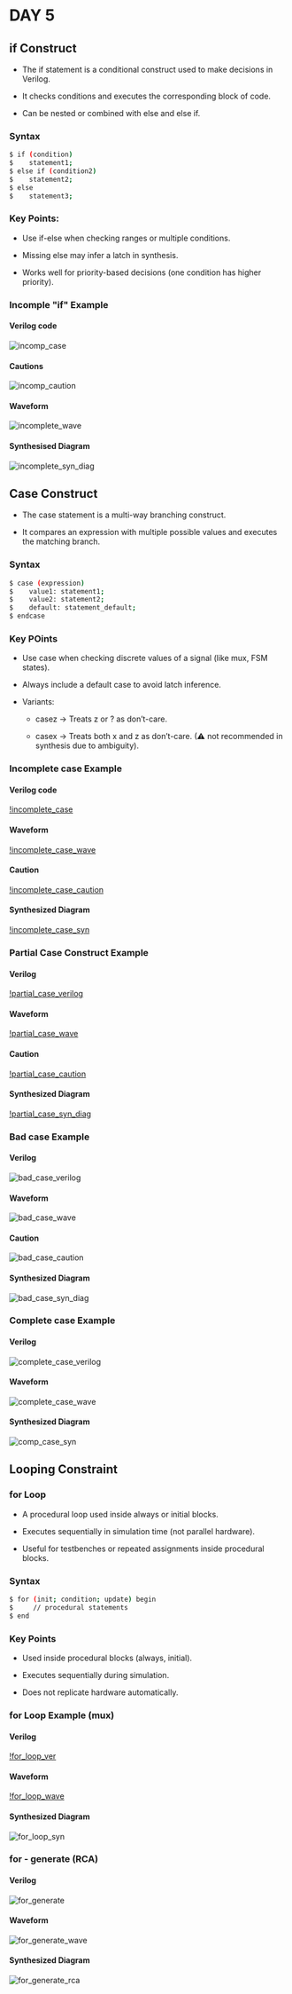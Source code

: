 
#  DAY 5

## if Construct

- The if statement is a conditional construct used to make decisions in Verilog.

- It checks conditions and executes the corresponding block of code.

- Can be nested or combined with else and else if.

### Syntax

```bash
$ if (condition)
$    statement1;
$ else if (condition2)
$    statement2;
$ else
$    statement3;
```
### Key Points:

- Use if-else when checking ranges or multiple conditions.

- Missing else may infer a latch in synthesis.

- Works well for priority-based decisions (one condition has higher priority).

### Incomple "if" Example

#### Verilog code

![incomp_case](images/incomp_if_verilog.png)

#### Cautions

![incomp_caution](images/infered_latch.png)

#### Waveform

![incomplete_wave](images/wave_incomp_if.png)

#### Synthesised Diagram

![incomplete_syn_diag](images/incomp_if_syn_diag.png)

## Case Construct

- The case statement is a multi-way branching construct.

- It compares an expression with multiple possible values and executes the matching branch.

### Syntax

```bash
$ case (expression)
$    value1: statement1;
$    value2: statement2;
$    default: statement_default;
$ endcase
```
### Key POints
- Use case when checking discrete values of a signal (like mux, FSM states).

- Always include a default case to avoid latch inference.

- Variants:

    - casez → Treats z or ? as don’t-care.

    - casex → Treats both x and z as don’t-care. (⚠ not recommended in synthesis due to ambiguity).

### Incomplete case Example

#### Verilog code

[!incomplete_case](images/incomp_case_verilog.png)

#### Waveform

[!incomplete_case_wave](images/wave_incomp_case.png)

#### Caution

[!incomplete_case_caution](images/incomp_case_caution.png)

#### Synthesized Diagram

[!incomplete_case_syn](images/incomp_case_syn_diag.png)

### Partial Case Construct Example

#### Verilog 

[!partial_case_verilog](images/partial_case_verilog.png)

#### Waveform

[!partial_case_wave](images/wave_partial_case.png)

#### Caution

[!partial_case_caution](images/partial_case.png)

#### Synthesized Diagram

[!partial_case_syn_diag](images/partial_case_syn_diag.png)

### Bad case Example

#### Verilog

![bad_case_verilog](images/bad_case_verilog.png)

#### Waveform

![bad_case_wave](images/wave_bad_case.png)

#### Caution

![bad_case_caution](images/bad_case_caution.png)

#### Synthesized Diagram

![bad_case_syn_diag](images/bad_case_syn_diag.png)

### Complete case Example

#### Verilog

![complete_case_verilog](images/comp_case_verilog.png)

#### Waveform

![complete_case_wave](images/wave_comp_case.png)

#### Synthesized Diagram

![comp_case_syn](images/comp_case_syn_diag.png)

## Looping Constraint

### for Loop

- A procedural loop used inside always or initial blocks.

- Executes sequentially in simulation time (not parallel hardware).

- Useful for testbenches or repeated assignments inside procedural blocks.

### Syntax

```bash
$ for (init; condition; update) begin
$     // procedural statements
$ end

```
### Key Points

- Used inside procedural blocks (always, initial).

- Executes sequentially during simulation.

- Does not replicate hardware automatically.

### for Loop Example (mux)

#### Verilog

[!for_loop_ver](images/mux_generate_using_for_verilog.png)

#### Waveform

[!for_loop_wave](images/wave_mux_generate.png)

#### Synthesized Diagram

![for_loop_syn](images/mux_generate_syn_diag.png)

### for - generate (RCA)

#### Verilog

![for_generate](images/rca_verilog.png)

#### Waveform

![for_generate_wave](images/wave_rca.png)

#### Synthesized Diagram

![for_generate_rca](images/rca_syn_diag.png)